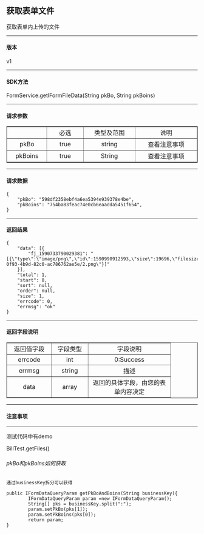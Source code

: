 ## 获取表单文件

获取表单内上传的文件
- - -
#### 版本 ####
v1
- - -
#### SDK方法 ####
FormService.getIFormFileData(String pkBo, String pkBoins)
- - - 
#### 请求参数 ####

<table border="1" cellpadding="3" cellspaing="3">
    <tr align="center">
        <td width="100px"></td>
        <td width="100px">必选</td>
        <td width="150px">类型及范围</td>
        <td width="200px">说明</td>
    </tr>
    <tr align="center">
        <td>pkBo</td>
        <td>true</td>
        <td>string</td>
        <td>查看注意事项</td>
    </tr>
    <tr align="center">
        <td>pkBoins</td>
        <td>true</td>
        <td>String</td>
        <td>查看注意事项</td>
    </tr>
</table>

- - - 
#### 请求数据 ####
```
{
	"pkBo": "598df2358ebf4a6ea5394e939378e4be",
	"pkBoins": "754ba83feac74e0cb6eaadda5451f654",
}

```
---

#### 返回结果 ####

```
{
	"data": [{
		"fj_1590733790029381": "[{\"type\":\"image/png\",\"id\":1590990912593,\"size\":19696,\"filesize\":19696,\"name\":\"2.png\",\"filename\":\"2.png\",\"url\":\"https://ysoss.yonyoucloud.com/zjhrilpq_approve/8d619b09-0f93-4b9d-82c0-ac786762ae5e/2.png\"}]"
	}],
	"total": 1,
	"start": 0,
	"sort": null,
	"order": null,
	"size": 1,
	"errcode": 0,
	"errmsg": "ok"
}

```
- - - 
#### 返回字段说明 ####

<table border="1" cellpadding="3" cellspaing="3">
    <tr align="center">
        <td width="100px">返回值字段</td>
        <td width="80px">字段类型</td>
        <td width="200px">字段说明</td>
    </tr>
    <tr align="center">
        <td>errcode</td>
        <td>int</td>
        <td>0:Success</td>
    </tr>
    <tr align="center">
        <td>errmsg</td>
        <td>string</td>
        <td>描述</td>
    </tr>
    <tr align="center">
        <td>data</td>
        <td>array</td>
        <td>返回的具体字段，由您的表单内容决定</td>
    </tr>
</table>

- - - 

#### 注意事项 ####

- - - 

测试代码中有demo

BillTest.getFiles()


###### pkBo和pkBoins如何获取

```
通过businessKey拆分可以获得

public IFormDataQueryParam getPkBoAndBoins(String businessKey){
        IFormDataQueryParam param =new IFormDataQueryParam();
        String[] pks = businessKey.split(":");
        param.setPkBo(pks[1]);
        param.setPkBoins(pks[0]);
        return param;
}

```



